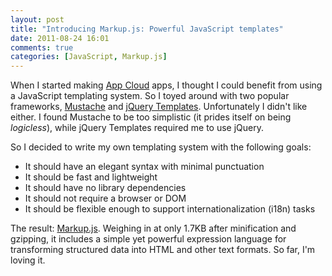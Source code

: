 ```yaml
---
layout: post
title: "Introducing Markup.js: Powerful JavaScript templates"
date: 2011-08-24 16:01
comments: true
categories: [JavaScript, Markup.js]
---
```


When I started making [App Cloud][1] apps, I thought I could benefit from
using a JavaScript templating system. So I toyed around with two popular
frameworks, [Mustache][2] and [jQuery Templates][2]. Unfortunately I didn't
like either. I found Mustache to be too simplistic (it prides itself on being
_logicless_), while jQuery Templates required me to use jQuery.

So I decided to write my own templating system with the following goals:

* It should have an elegant syntax with minimal punctuation
* It should be fast and lightweight
* It should have no library dependencies
* It should not require a browser or DOM
* It should be flexible enough to support internationalization (i18n) tasks

The result: [Markup.js][2]. Weighing in at only 1.7KB after minification and
gzipping, it includes a simple yet powerful expression language for
transforming structured data into HTML and other text formats. So far, I'm
loving it.

[1]: http://appcloud.brightcove.com
[2]: https://github.com/adammark/Markup.js